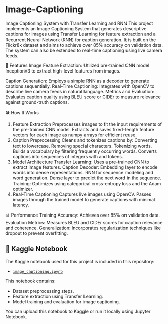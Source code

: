 # Image-Captioning

Image Captioning System with Transfer Learning and RNN
This project implements an Image Captioning System that generates descriptive captions for images using Transfer Learning for feature extraction and a Recurrent Neural Network (RNN) for caption generation. It is built on the Flickr8k dataset and aims to achieve over 85% accuracy on validation data. The system can also be extended to real-time captioning using live camera feeds.

📜 Features
Image Feature Extraction:
Utilized pre-trained CNN model InceptionV3 to extract high-level features from images.

Caption Generation:
Employs a simple RNN as a decoder to generate captions sequentially.
Real-Time Captioning:
Integrates with OpenCV to describe live camera feeds in natural language.
Metrics and Evaluation:
Evaluates caption quality using BLEU score or CIDEr to measure relevance against ground-truth captions.

🛠️ How It Works
1. Feature Extraction
Preprocesses images to fit the input requirements of the pre-trained CNN model.
Extracts and saves fixed-length feature vectors for each image as numpy arrays for efficient reuse.
2. Caption Preprocessing
Cleans and tokenizes captions by:
Converting text to lowercase.
Removing special characters.
Tokenizing words.
Builds a vocabulary by filtering frequently occurring words.
Converts captions into sequences of integers with <start> and <end> tokens.
3. Model Architecture
Transfer Learning:
Uses a pre-trained CNN to extract image features.
Caption Decoder:
Embedding layer to encode words into dense representations.
RNN for sequence modeling and word generation.
Dense layer to predict the next word in the sequence.
Training:
Optimizes using categorical cross-entropy loss and the Adam optimizer.
4. Real-Time Captioning
Captures live images using OpenCV.
Passes images through the trained model to generate captions with minimal latency.

📊 Performance
Training Accuracy: Achieves over 85% on validation data.
Evaluation Metrics: Measures BLEU and CIDEr scores for caption relevance and coherence.
Generalization: Incorporates regularization techniques like dropout to prevent overfitting.

## 📔 Kaggle Notebook
The Kaggle notebook used for this project is included in this repository:
- [`image_captioning.ipynb`](image_captioning.ipynb)

This notebook contains:
- Dataset preprocessing steps.
- Feature extraction using Transfer Learning.
- Model training and evaluation for image captioning.

You can upload this notebook to Kaggle or run it locally using Jupyter Notebook.
